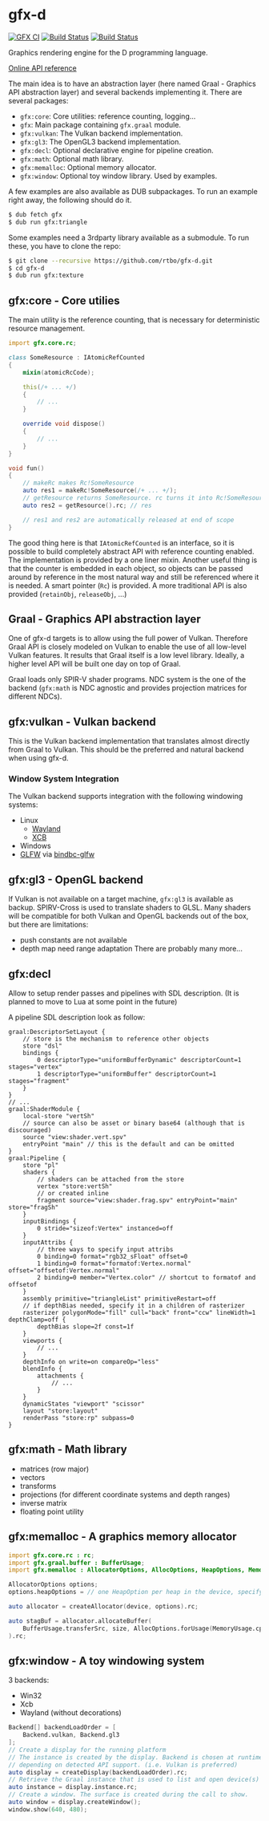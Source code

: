 # gfx-d

[![GFX CI](https://github.com/rtbo/gfx-d/workflows/GFX%20CI/badge.svg)](https://github.com/rtbo/gfx-d/actions)
[![Build Status](https://travis-ci.com/rtbo/gfx-d.svg?branch=master)](https://travis-ci.com/rtbo/gfx-d)
[![Build Status](https://ci.appveyor.com/api/projects/status/github/rtbo/gfx-d?branch=master&svg=true)](https://ci.appveyor.com/project/rtbo/gfx-d)

Graphics rendering engine for the D programming language.

[Online API reference](https://rtbo.github.io/gfx-d/)

The main idea is to have an abstraction layer (here named Graal - Graphics API abstraction layer)
and several backends implementing it. There are several packages:

 - `gfx:core`:     Core utilities: reference counting, logging...
 - `gfx`:          Main package containing `gfx.graal` module.
 - `gfx:vulkan`:   The Vulkan backend implementation.
 - `gfx:gl3`:      The OpenGL3 backend implementation.
 - `gfx:decl`:     Optional declarative engine for pipeline creation.
 - `gfx:math`:     Optional math library.
 - `gfx:memalloc`: Optional memory allocator.
 - `gfx:window`:   Optional toy window library. Used by examples.

A few examples are also available as DUB subpackages.
To run an example right away, the following should do it.
```sh
$ dub fetch gfx
$ dub run gfx:triangle
```
Some examples need a 3rdparty library available as a submodule. To run these,
you have to clone the repo:
```sh
$ git clone --recursive https://github.com/rtbo/gfx-d.git
$ cd gfx-d
$ dub run gfx:texture
```

## gfx:core - Core utilies

The main utility is the reference counting, that is necessary for deterministic
resource management.

```d
import gfx.core.rc;

class SomeResource : IAtomicRefCounted
{
    mixin(atomicRcCode);

    this(/+ ... +/)
    {
        // ...
    }

    override void dispose()
    {
        // ...
    }
}

void fun()
{
    // makeRc makes Rc!SomeResource
    auto res1 = makeRc!SomeResource(/+ ... +/);
    // getResource returns SomeResource. rc turns it into Rc!SomeResource
    auto res2 = getResource().rc; // res

    // res1 and res2 are automatically released at end of scope
}
```
The good thing here is that `IAtomicRefCounted` is an interface, so it is possible
to build completely abstract API with reference counting enabled.
The implementation is provided by a one liner mixin.
Another useful thing is that the counter is embedded in each object,
so objects can be passed around by reference in the most natural way and still
be referenced where it is needed.
A smart pointer (`Rc`) is provided. A more traditional API is also provided (`retainObj`, `releaseObj`, ...)

## Graal - Graphics API abstraction layer

One of gfx-d targets is to allow using the full power of Vulkan.
Therefore Graal API is closely modeled on Vulkan to enable the use of all low-level
Vulkan features.
It results that Graal itself is a low level library.
Ideally, a higher level API will be built one day on top of Graal.

Graal loads only SPIR-V shader programs. NDC system is the one of the
backend (`gfx:math` is NDC agnostic and provides projection matrices for
different NDCs).

## gfx:vulkan - Vulkan backend

This is the Vulkan backend implementation that translates almost directly from
Graal to Vulkan. This should be the preferred and natural backend when using gfx-d.

### Window System Integration

The Vulkan backend supports integration with the following windowing systems:

- Linux
  - [Wayland](https://code.dlang.org/packages/wayland)
  - [XCB](https://code.dlang.org/packages/xcb-d)
- Windows
- [GLFW](https://www.glfw.org/docs/3.3/vulkan_guide.html) via [bindbc-glfw](https://code.dlang.org/packages/bindbc-glfw)

## gfx:gl3 - OpenGL backend

If Vulkan is not available on a target machine, `gfx:gl3` is available as backup.
SPIRV-Cross is used to translate shaders to GLSL. Many shaders will be
compatible for both Vulkan and OpenGL backends out of the box, but there are
limitations:
 - push constants are not available
 - depth map need range adaptation
There are probably many more...

## gfx:decl

Allow to setup render passes and pipelines with SDL description. (It is planned
to move to Lua at some point in the future)

A pipeline SDL description look as follow:
```sdl
graal:DescriptorSetLayout {
    // store is the mechanism to reference other objects
    store "dsl"
    bindings {
        0 descriptorType="uniformBufferDynamic" descriptorCount=1 stages="vertex"
        1 descriptorType="uniformBuffer" descriptorCount=1 stages="fragment"
    }
}
// ...
graal:ShaderModule {
    local-store "vertSh"
    // source can also be asset or binary base64 (although that is discouraged)
    source "view:shader.vert.spv"
    entryPoint "main" // this is the default and can be omitted
}
graal:Pipeline {
    store "pl"
    shaders {
        // shaders can be attached from the store
        vertex "store:vertSh"
        // or created inline
        fragment source="view:shader.frag.spv" entryPoint="main" store="fragSh"
    }
    inputBindings {
        0 stride="sizeof:Vertex" instanced=off
    }
    inputAttribs {
        // three ways to specify input attribs
        0 binding=0 format="rgb32_sFloat" offset=0
        1 binding=0 format="formatof:Vertex.normal" offset="offsetof:Vertex.normal"
        2 binding=0 member="Vertex.color" // shortcut to formatof and offsetof
    }
    assembly primitive="triangleList" primitiveRestart=off
    // if depthBias needed, specify it in a children of rasterizer
    rasterizer polygonMode="fill" cull="back" front="ccw" lineWidth=1 depthClamp=off {
        depthBias slope=2f const=1f
    }
    viewports {
        // ...
    }
    depthInfo on write=on compareOp="less"
    blendInfo {
        attachments {
            // ...
        }
    }
    dynamicStates "viewport" "scissor"
    layout "store:layout"
    renderPass "store:rp" subpass=0
}
```

## gfx:math - Math library

 - matrices (row major)
 - vectors
 - transforms
 - projections (for different coordinate systems and depth ranges)
 - inverse matrix
 - floating point utility

## gfx:memalloc - A graphics memory allocator

```d
import gfx.core.rc : rc;
import gfx.graal.buffer : BufferUsage;
import gfx.memalloc : AllocatorOptions, AllocOptions, HeapOptions, MemoryUsage;

AllocatorOptions options;
options.heapOptions = // one HeapOption per heap in the device, specifying default block size for each

auto allocator = createAllocator(device, options).rc;

auto stagBuf = allocator.allocateBuffer(
    BufferUsage.transferSrc, size, AllocOptions.forUsage(MemoryUsage.cpuToGpu)
).rc;
```

## gfx:window - A toy windowing system

3 backends:
 - Win32
 - Xcb
 - Wayland (without decorations)

```d
Backend[] backendLoadOrder = [
    Backend.vulkan, Backend.gl3
];
// Create a display for the running platform
// The instance is created by the display. Backend is chosen at runtime
// depending on detected API support. (i.e. Vulkan is preferred)
auto display = createDisplay(backendLoadOrder).rc;
// Retrieve the Graal instance that is used to list and open device(s)
auto instance = display.instance.rc;
// Create a window. The surface is created during the call to show.
auto window = display.createWindow();
window.show(640, 480);

```

